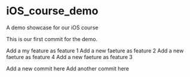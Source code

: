 # iOS_course_demo
A demo showcase for our iOS course

This is our first commit for the demo.

Add a my feature as feature 1
Add a new faeture as feature 2
Add a new faeture as feature 4
Add a new faeture as feature 3

Add a new commit here
Add another commit here